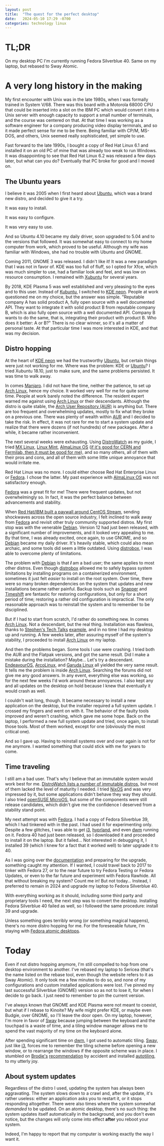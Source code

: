 ```yaml
---
layout: post
title:  "The quest for the perfect desktop"
date:   2024-05-10 17:29 -0700
categories: technology linux
---
```

# TL;DR

On my desktop PC I'm currently running Fedora Silverblue 40. Same on my laptop, but rebased to Sway Atomic.

# A very long history in the making

My first encounter with Unix was in the late 1980s, when I was formally trained in System V/68. There was this board with a Motorola 68000 CPU that could be inserted into a slot on the IBM PC which would convert it into a Unix server with enough capacity to support a small number of terminals, and the course was centered on that. At that time I was working as a software engineer for a company producing video display terminals, and so it made perfect sense for me to be there. Being familiar with CP/M, MS-DOS, and others, Unix seemed really sophisticated, yet simple to use.

Fast forward to the late 1990s, I bought a copy of Red Hat Linux 6.1 and installed it on an old PC of mine that was already too weak to run Windows. It was disappointing to see that Red Hat Linux 6.2 was released a few days later, but what can you do? Eventually that PC broke for good and I moved on.

## The Ubuntu years

I believe it was 2005 when I first heard about [Ubuntu][ubuntu], which was a brand new distro, and decided to give it a try.

It was easy to install.

It was easy to configure.

It was very easy to use.

And so Ubuntu 4.10 became my daily driver, soon upgraded to 5.04 and to the versions that followed. It was somewhat easy to connect to my home computer from work, which proved to be useful. Although my wife was familiar with Windows, she had no trouble with Ubuntu and GNOME.

Coming 2011, GNOME 3 was released. I didn't like it! It was a new paradigm that I was not in favor of. KDE was too full of fluff, so I opted for Xfce, which was much simpler to use, had a familiar look and feel, and was low on resource consumption. I remained with [Xubuntu][xubuntu] for several years.

By 2018, KDE Plasma 5 was well established and very pleasing to the eyes and to this user. Instead of [Kubuntu][kubuntu], I switched to [KDE neon][neon]. People at work questioned me on my choice, but the answer was simple. "Reputable company A has solid product A, fully open source with a well documented API. They want to integrate it with solid product B from reputable company B, which is also fully open source with a well documented API. Company B wants to do the same, that is, integrating their product with product B. Who does it better: A or B?" There is no clear winner, so it's all a matter of personal taste. At that particular time I was more interested in KDE, and that was my decision.

## Distro hopping

At the heart of [KDE neon][neon] we had the trustworthy [Ubuntu][ubuntu], but certain things were just not working for me. Where was the problem: KDE or [Ubuntu][ubuntu]? I tried Xubuntu 18.10, just to make sure, and the same problems persisted. It was time to walk away.

In comes [Manjaro][manjaro]. I did not have the time, neither the patience, to set up [Arch Linux][arch], hence my choice. It worked very well for me for quite some time. People at work barely noted the difference. The resident expert warned me against using [Arch Linux][arch] or their descendants. Although the distro is quite stable, the [Arch User Repository (AUR)][aur] is anything but. There are too frequent and overwhelming updates, mostly to fix what they broke on a previous one. There was plenty of wealth within [AUR][aur] and I decided to take the risk. In effect, it was not rare for me to start a system update and realize that there were dozens (if not hundreds) of new packages. After a while, it became rather inconvenient.

The next several weeks were exhausting. Using [DistroWatch][distrowatch] as my guide, I tried [MX Linux][mx], [Linux Mint][mint], [AlmaLinux OS][alma] ([if it's good for CERN and Fermilab, then it must be good for me][cern]), and so many others, all of them with their pros and cons, and all of them with some little unique annoyance that would irritate me.

Red Hat Linux was no more. I could either choose Red Hat Enterprise Linux or [Fedora][fedora]. I chose the latter. My past experience with [AlmaLinux OS][alma] was not satisfactory enough.

[Fedora][fedora] was a great fit for me! There were frequent updates, but not overwhelmingly so. In fact, it was the perfect balance between advancements and stability.

When [Red Hat/IBM built a paywall around CentOS Stream][centos], sending shockwaves across the open source industry, I felt inclined to walk away from [Fedora][fedora] and revisit other truly community supported distros. My first stop was with the venerable [Debian][debian]. Version 12 had just been released, with a significant number of improvements, and it looked very appealing to me. By that time, I was already excited, once again, to use GNOME, and so [Debian][debian] became my daily driver. It's heavily stable, which could also mean archaic, and some tools did seem a little outdated. Using [distrobox][dbox], I was able to overcome plenty of limitations.

The problem with [Debian][debian] is that ***I*** am a bad user; the same applies to most other distros. Even though [distrobox][dbox] allowed me to safely bypass system limitations by installing programs on a containerized environment, sometimes it just felt *easier* to install on the root system. Over time, there were so many broken dependencies on the system that updates and new installations became rather painful. Backup tools such as [Snapper][snapper] and [Timeshift][timeshift] are fantastic for restoring configurations, but only for a short period of time; restoring a rather old configuration is impractical. The only reasonable approach was to reinstall the system and to remember to be disciplined.

But if I had to start from scratch, I'd rather do something new. In comes [Arch Linux][arch]. Not a descendant, but the real thing. Installation was flawless, thanks to [Stephen's Tech Talks][stt] [example][guide], and in no time I had my desktop up and running. A few weeks later, after assuring myself of the system's stability, I proceeded to install [Arch Linux][arch] on my laptop.

And then the problems began. Some tools I use were crashing. I tried both the AUR and the Flatpak versions, and got the same result. Did I make a mistake during the installation? Maybe… Let's try a descendant. [EndeavourOS][endeavouros], [ArcoLinux][arco], and [Garuda Linux][garuda] all yielded the very same result. It tells me the problem is inside [Arch Linux][arch]. Searching the forums did not give me any good answers. In any event, everything else was working, so for the next few weeks I'd work around these annoyances. I also kept any and all updates on the desktop on hold because I knew that eventually it would crash as well.

I couldn't wait long, though. It became necessary to install a new application on the desktop, but the installer required a full system update. I crossed my fingers and went on with it. The behavior of the faulty tools improved and weren't crashing, which gave me some hope. Back on the laptop, I performed a new full system update and tried, once again, to install those tools. Most of them worked, except for one (obviously the most critical one).

And so I gave up. Having to reinstall systems over and over again is not for me anymore. I wanted something that could stick with me for years to come.

## Time traveling

I still am a bad user. That's why I believe that an immutable system would work best for me. [DistroWatch lists a number of immutable distros][immutable], but most of them lacked the level of maturity I needed. I tried [NixOS][nixos] and was very impressed by it, but some applications didn't behave they way they should. I also tried [openSUSE MicroOS][microos], but some of the components were still release candidates, which didn't give me the confidence I deserved from a stability stand point.

My next attempt was with [Fedora][fedora]. I had a copy of Fedora Silverblue 39, which I had tinkered with in the past. I had used it for experimenting only. Despite a few glitches, I was able to get [i3][i3wm], [hyprland][hypr], and even [dwm][suckless] running on it. Fedora 40 had just been released, so I downloaded it and proceeded to install it on the laptop. But it failed… Not interested in debugging it, I installed 39 (which I knew for a fact that it worked well) to later upgrade it to 40.

As I was going over the [documentation][upgrade] and preparing for the upgrade, something caught my attention. If I wanted, I could travel back to 2017 to tinker with Fedora 27, or to the near future to try Fedora Testing or Fedora Updates, or even to the far future and experiment with Fedora Rawhide. All that without breaking my system? Count me in! But not today… Instead, I preferred to remain in 2024 and upgrade my laptop to Fedora Silverblue 40.

With everything working as it should, including some third party and proprietary tools I need, the next step was to convert the desktop. Installing Fedora Silverblue 40 failed as well, so I followed the same procedure: install 39 and upgrade.

Unless something goes terribly wrong (or something magical happens), there's no more distro hopping for me. For the foreseeable future, I'm staying with [Fedora atomic desktops][fedora].

# Today

Even if not distro hopping anymore, I'm still compelled to hop from one desktop environment to another. I've rebased my laptop to Sericea (that's the name listed on the rebase tool, even though the website refers to it as Sway Atomic). It only took me a few minutes to do so, and none of my configurations and custom installed applications were lost. I've pinned my last successful Silverblue (GNOME) version so as not to lose it, for when I decide to go back. I just need to remember to pin the current version.

I've always known that GNOME and KDE Plasma were not meant to coexist, but what if I rebase to Kinoite? My wife might prefer KDE, or maybe even Budgie, over GNOME, so I'll leave the door open. On my laptop, however, I'm more in favor of [Sway][sway] because jumping between the keyboard and the touchpad is a waste of time, and a tiling window manager allows me to spend the vast majority of my time on the keyboard alone.

After spending significant time on [dwm][suckless], I got used to automatic tiling. [Sway][sway], just like [i3][i3wm], forces me to remember the tiling scheme before opening a new window, or to rearrange the windows if the opposite scheme was in place. I stumbled on [Brodie's][brodie] [recommendation][recommend] by accident and installed [autotiling][auto], to my utterly joy.

## About system updates

Regardless of the distro I used, updating the system has always been aggravating. The system slows down to a crawl and, after the update, it's rather useless: either an application asks you to restart it, or it stops responding altogether. There were also times where the system somewhat *demanded* to be updated. On an atomic desktop, there's no such thing: the system updates itself automatically in the background, and you don't even notice, but the changes will only come into effect **after** you reboot your system.

Indeed, I'm happy to report that my computer is working exactly the way I want it.

[alma]: https://almalinux.org/
[arch]: https://archlinux.org/
[arco]: https://arcolinux.com/
[aur]: https://aur.archlinux.org/
[auto]: https://github.com/nwg-piotr/autotiling
[brodie]: https://www.youtube.com/channel/UCld68syR8Wi-GY_n4CaoJGA
[centos]: https://www.servethehome.com/ibm-red-hat-puts-rhel-source-behind-paywall/
[cern]: https://www.businesswire.com/news/home/20230413005066/en/AlmaLinux-to-be-Used-by-CERN-and-Fermilab-in-Groundbreaking-Physics-Experiments
[dbox]: https://distrobox.it/
[debian]: https://www.debian.org/
[distrowatch]: https://distrowatch.com/
[endeavouros]: https://endeavouros.com/
[fedora]: https://fedoraproject.org/
[garuda]: https://garudalinux.org/
[guide]: https://www.youtube.com/watch?v=zQQN3Pj4K0Y
[hypr]: https://hyprland.org/
[i3wm]: https://i3wm.org/
[immutable]: https://distrowatch.com/search.php?category=Immutable#simple
[kubuntu]: https://kubuntu.org/
[manjaro]: https://manjaro.org/
[microos]: https://microos.opensuse.org/
[mint]: https://www.linuxmint.com/
[mx]: https://mxlinux.org/
[neon]: https://neon.kde.org/
[nixos]: https://nixos.org/
[recommend]: https://www.youtube.com/watch?v=xCqPgQ-Vh3E
[snapper]: https://github.com/openSUSE/snapper
[stt]: https://www.youtube.com/channel/UCw5X5HfFVvErNL6-e0ol50g
[suckless]: https://dwm.suckless.org/
[sway]: https://swaywm.org/
[timeshift]: https://github.com/linuxmint/timeshift
[ubuntu]: https://ubuntu.com/
[upgrade]: https://docs.fedoraproject.org/en-US/fedora-silverblue/updates-upgrades-rollbacks/
[xubuntu]: https://xubuntu.org/

